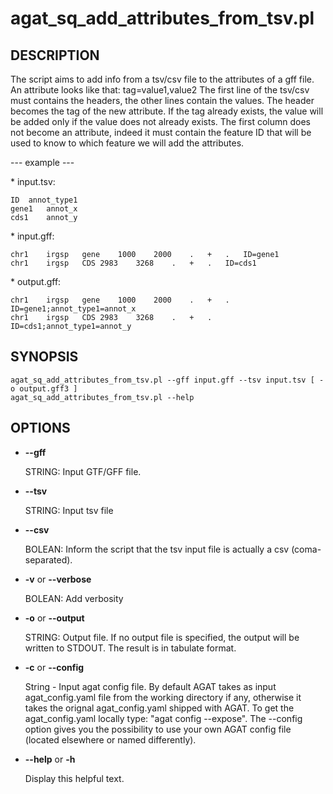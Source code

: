 # agat\_sq\_add\_attributes\_from\_tsv.pl

## DESCRIPTION

The script aims to add info from a tsv/csv file to the attributes of a gff file.
An attribute looks like that: tag=value1,value2
The first line of the tsv/csv must contains the headers, the other lines contain the values.
The header becomes the tag of the new attribute. If the tag already exists, the value will be added only
if the value does not already exists.
The first column does not become an attribute, indeed it must contain the feature ID
that will be used to know to which feature we will add the attributes.

\--- example ---

\* input.tsv:  
```
ID	annot_type1  
gene1	annot_x  
cds1	annot_y  
```

\* input.gff:  
```
chr1	irgsp	gene	1000	2000	.	+	.	ID=gene1  
chr1	irgsp	CDS	2983	3268	.	+	.	ID=cds1  
```

\* output.gff: 
```
chr1	irgsp	gene	1000	2000	.	+	.	ID=gene1;annot_type1=annot_x  
chr1	irgsp	CDS	2983	3268	.	+	.	ID=cds1;annot_type1=annot_y  
```

## SYNOPSIS

```
agat_sq_add_attributes_from_tsv.pl --gff input.gff --tsv input.tsv [ -o output.gff3 ]
agat_sq_add_attributes_from_tsv.pl --help
```

## OPTIONS

- **--gff**

    STRING: Input GTF/GFF file.

- **--tsv**

    STRING: Input tsv file

- **--csv**

    BOLEAN: Inform the script that the tsv input file is actually a csv (coma-separated).

- **-v** or **--verbose**

    BOLEAN: Add verbosity

- **-o** or **--output**

    STRING: Output file. If no output file is specified, the output will be written
    to STDOUT. The result is in tabulate format.

- **-c** or **--config**

    String - Input agat config file. By default AGAT takes as input agat_config.yaml file from the working directory if any,
    otherwise it takes the orignal agat_config.yaml shipped with AGAT. To get the agat_config.yaml locally type: "agat config --expose".
    The --config option gives you the possibility to use your own AGAT config file (located elsewhere or named differently).

- **--help** or **-h**

    Display this helpful text.
